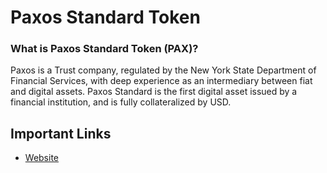 # Paxos Standard Token

### What is Paxos Standard Token (PAX)?

Paxos is a Trust company, regulated by the New York State Department of Financial Services, with deep experience as an intermediary between fiat and digital assets. Paxos Standard is the first digital asset issued by a financial institution, and is fully collateralized by USD.
## Important Links

* [Website](https://www.trusttoken.com/)
